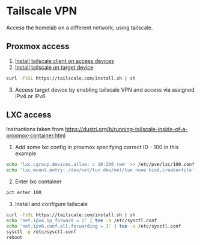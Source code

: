 
# Tailscale VPN
Access the homelab on a different network, using tailscale.

## Proxmox access
1. [Install tailscale client on access devices](https://tailscale.com/download)
2. [Install tailscale on target device](https://tailscale.com/kb/1031/install-linux)
```bash
curl -fsSL https://tailscale.com/install.sh | sh
```
3. Access target device by enabling tailscale VPN and access via assigned IPv4 or IPv6

## LXC access
Instructions taken from https://dustri.org/b/running-tailscale-inside-of-a-proxmox-container.html

1. Add some lxc config in proxmox specifying correct ID  - 100 in this example
```bash
echo 'lxc.cgroup.devices.allow: c 10:200 rwm' >> /etc/pve/lxc/100.conf
echo 'lxc.mount.entry: /dev/net/tun dev/net/tun none bind,create=file' >> /etc/pve/lxc/100.conf
```
2. Enter lxc container
```bash
pct enter 100
```
3. Install and configure tailscale
```bash
curl -fsSL https://tailscale.com/install.sh | sh
echo 'net.ipv4.ip_forward = 1' | tee -a /etc/sysctl.conf
echo 'net.ipv6.conf.all.forwarding = 1' | tee -a /etc/sysctl.conf
sysctl -p /etc/sysctl.conf
reboot
```
